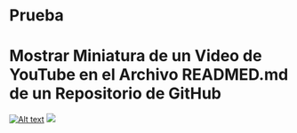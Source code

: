 # Prueba
# Mostrar Miniatura de un Video de YouTube en el Archivo READMED.md de un Repositorio de GitHub
 [![Alt text](https://img.youtube.com/vi/WHwHXHBwwR8/0.jpg)](https://www.youtube.com/watch?v=WHwHXHBwwR8)
[![](https://markdown-videos.deta.dev/youtube/WHwHXHBwwR8)](https://youtu.be/WHwHXHBwwR8?si=_p1pX5N1X-4B97f_)

